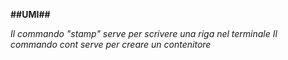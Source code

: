**##UMI##**

*Il commando "stamp" serve per scrivere una riga nel terminale*
*Il commando cont serve per creare un contenitore*
